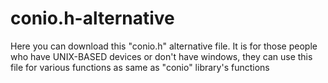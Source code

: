 # conio.h-alternative
Here you can download this "conio.h" alternative file. It is for those people who have UNIX-BASED devices or don't have windows, they can use this file for various functions as same as "conio" library's functions
